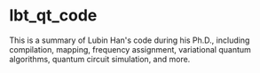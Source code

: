 # lbt_qt_code
This is a summary of Lubin Han's code during his Ph.D., including compilation, mapping, frequency assignment, variational quantum algorithms, quantum circuit simulation, and more.
